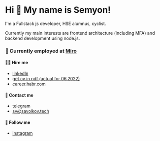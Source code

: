 # Hi 👋 My name is Semyon!
I'm a Fullstack js developer, HSE alumnus, cyclist.

Currently my main interests are frontend architecture (including MFA) and backend development using node.js.

### 🏢 Currently employed at [Miro](https://miro.com)

#### 👨‍💼 Hire me
* [linkedIn](https://www.linkedin.com/in/savolkov/)
* [get cv in pdf (actual for 06.2022)](https://savolkov.tech/files/Semyon_Volkov_Software_Engineer_Resume_06_22.pdf)
* [career.habr.com](https://career.habr.com/savolkov)
#### 💌 Contact me
* [telegram](https://t.me/sovunito)
* [sv@savolkov.tech](mailto:savolkov.tech)
#### 📱 Follow me
* [instagram](https://instagram.com/sa.volkov_)


<!--
**savolkov/savolkov** is a ✨ _special_ ✨ repository because its `README.md` (this file) appears on your GitHub profile.

Here are some ideas to get you started:

- 🔭 I’m currently working on ...
- 🌱 I’m currently learning ...
- 👯 I’m looking to collaborate on ...
- 🤔 I’m looking for help with ...
- 💬 Ask me about ...
- 📫 How to reach me: ...
- 😄 Pronouns: ...
- ⚡ Fun fact: ...
-->
